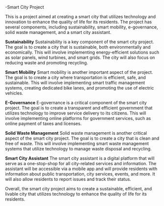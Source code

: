 -Smart City Project

This is a project aimed at creating a smart city that utilizes technology and innovation to enhance the quality of life for its residents. The project has several components, including sustainability, smart mobility, e-governance, solid waste management, and a smart city assistant.

**Sustainability**
Sustainability is a key component of the smart city project. The goal is to create a city that is sustainable, both environmentally and economically. This will involve implementing energy-efficient solutions such as solar panels, wind turbines, and smart grids. The city will also focus on reducing waste and promoting recycling.

**Smart Mobility**
Smart mobility is another important aspect of the project. The goal is to create a city where transportation is efficient, safe, and sustainable. This will involve implementing smart traffic management systems, creating dedicated bike lanes, and promoting the use of electric vehicles.

**E-Governance**
E-governance is a critical component of the smart city project. The goal is to create a transparent and efficient government that utilizes technology to improve service delivery to its citizens. This will involve implementing online platforms for government services, such as online payment of taxes and licenses.

**Solid Waste Management**
Solid waste management is another critical aspect of the smart city project. The goal is to create a city that is clean and free of waste. This will involve implementing smart waste management systems that utilize technology to manage waste disposal and recycling.

**Smart City Assistant**
The smart city assistant is a digital platform that will serve as a one-stop-shop for all city-related services and information. The assistant will be accessible via a mobile app and will provide residents with information about public transportation, city services, events, and more. It will also allow residents to report issues and track their status.

Overall, the smart city project aims to create a sustainable, efficient, and livable city that utilizes technology to enhance the quality of life for its residents.
